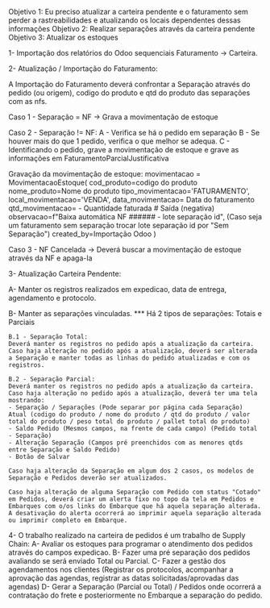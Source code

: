 Objetivo 1: Eu preciso atualizar a carteira pendente e o faturamento sem perder a rastreabilidades e atualizando os locais dependentes dessas informações
Objetivo 2: Realizar separações através da carteira pendente
Objetivo 3: Atualizar os estoques

1- Importação dos relatórios do Odoo sequenciais Faturamento -> Carteira.

2- Atualização / Importação do Faturamento:

A Importação do Faturamento deverá confrontar a Separação através do pedido (ou origem), codigo do produto e qtd do produto das separações com as nfs.

Caso 1 - Separação = NF -> Grava a movimentação de estoque

Caso 2 - Separação != NF:
    A - Verifica se há o pedido em separação
    B - Se houver mais do que 1 pedido, verifica o que melhor se adequa.
    C - Identificando o pedido, grave a movimentação de estoque e grave as informações em FaturamentoParcialJustificativa

Gravação da movimentação de estoque:
movimentacao = MovimentacaoEstoque(
                    cod_produto=codigo do produto
                    nome_produto=Nome do produto
                    tipo_movimentacao='FATURAMENTO',
                    local_movimentacao='VENDA',
                    data_movimentacao= Data do faturamento
                    qtd_movimentacao= - Quantidade faturada  # Saída (negativa)
                    observacao=f"Baixa automática NF ###### - lote separação id", (Caso seja um faturamento sem separação trocar lote separação id por "Sem Separação")
                    created_by=Importação Odoo
                )

Caso 3 - NF Cancelada -> Deverá buscar a movimentação de estoque através da NF e apaga-la 



3- Atualização Carteira Pendente:

A- Manter os registros realizados em expedicao, data de entrega, agendamento e protocolo.

B- Manter as separações vinculadas.
*** Há 2 tipos de separações: Totais e Parciais

    B.1 - Separação Total:
    Deverá manter os registros no pedido após a atualização da carteira.
    Caso haja alteração no pedido após a atualização, deverá ser alterada a Separação e manter todas as linhas do pedido atualizadas e com os registros.

    B.2 - Separação Parcial:
    Deverá manter os registros no pedido após a atualização da carteira.
    Caso haja alteração no pedido após a atualização, deverá ter uma tela mostrando: 
    - Separação / Separações (Pode separar por página cada Separação) Atual (codigo do produto / nome do produto / qtd do produto / valor total do produto / peso total do produto / pallet total do produto)
    - Saldo Pedido (Mesmos campos, na frente de cada campo) (Pedido total - Separação)
    - Alteração Separação (Campos pré preenchidos com as menores qtds entre Separação e Saldo Pedido)
    - Botão de Salvar

    Caso haja alteração da Separação em algum dos 2 casos, os modelos de Separação e Pedidos deverão ser atualizados.
    
    Caso haja alteração de alguma Separação com Pedido com status "Cotado" em Pedidos, deverá criar um alerta fixo no topo da tela em Pedidos e Embarques com o/os links do Embarque que há aquela separação alterada. 
    A desativação do alerta ocorrerá ao imprimir aquela separação alterada ou imprimir completo em Embarque.


4- O trabalho realizado na carteira de pedidos é um trabalho de Supply Chain:
A- Avaliar os estoques para programar o atendimento dos pedidos através do campos expedicao.
B- Fazer uma pré separação dos pedidos avaliando se será enviado Total ou Parcial.
C- Fazer a gestão dos agendamentos nos clientes (Registrar os protocolos, acompanhar a aprovação das agendas, registrar as datas solicitadas/aprovadas das agendas)
D- Gerar a Separação (Parcial ou Total) / Pedidos onde ocorrerá a contratação do frete e posteriormente no Embarque a separação do pedido.





